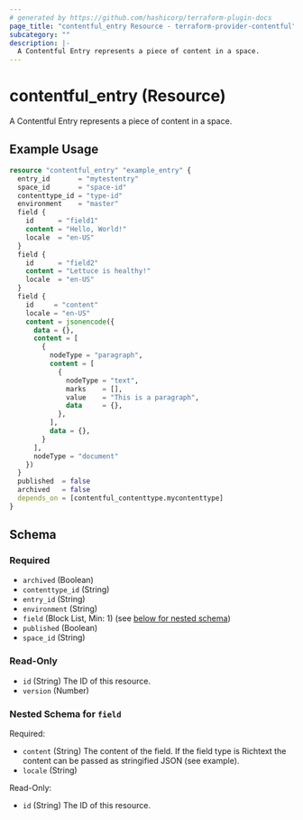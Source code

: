 ```yaml
---
# generated by https://github.com/hashicorp/terraform-plugin-docs
page_title: "contentful_entry Resource - terraform-provider-contentful"
subcategory: ""
description: |-
  A Contentful Entry represents a piece of content in a space.
---
```


# contentful_entry (Resource)

A Contentful Entry represents a piece of content in a space.

## Example Usage

```terraform
resource "contentful_entry" "example_entry" {
  entry_id       = "mytestentry"
  space_id       = "space-id"
  contenttype_id = "type-id"
  environment    = "master"
  field {
    id      = "field1"
    content = "Hello, World!"
    locale  = "en-US"
  }
  field {
    id      = "field2"
    content = "Lettuce is healthy!"
    locale  = "en-US"
  }
  field {
    id     = "content"
    locale = "en-US"
    content = jsonencode({
      data = {},
      content = [
        {
          nodeType = "paragraph",
          content = [
            {
              nodeType = "text",
              marks    = [],
              value    = "This is a paragraph",
              data     = {},
            },
          ],
          data = {},
        }
      ],
      nodeType = "document"
    })
  }
  published  = false
  archived   = false
  depends_on = [contentful_contenttype.mycontenttype]
}
```

<!-- schema generated by tfplugindocs -->
## Schema

### Required

- `archived` (Boolean)
- `contenttype_id` (String)
- `entry_id` (String)
- `environment` (String)
- `field` (Block List, Min: 1) (see [below for nested schema](#nestedblock--field))
- `published` (Boolean)
- `space_id` (String)

### Read-Only

- `id` (String) The ID of this resource.
- `version` (Number)

<a id="nestedblock--field"></a>
### Nested Schema for `field`

Required:

- `content` (String) The content of the field. If the field type is Richtext the content can be passed as stringified JSON (see example).
- `locale` (String)

Read-Only:

- `id` (String) The ID of this resource.
